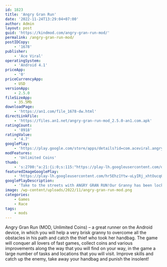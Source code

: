 ```yaml
---
id: 1823
title: 'Angry Gran Run'
date: '2022-11-24T13:29:04+07:00'
author: Admin
layout: post
guid: 'https://kindmod.com/angry-gran-run-mod/'
permalink: /angry-gran-run-mod/
postIDCopy:
    - '1678'
publisher:
    - 'Ace Viral'
operatingSystem:
    - 'Android 4.1'
priceApp:
    - '0'
priceCurrencyApp:
    - USD
versionApp:
    - 2.5.0
fileSizeApp:
    - 35.5Mb
downloadPage:
    - 'https://an1.com/file_1678-dw.html'
directLinkFile:
    - 'https://files.an1.net/angry-gran-run-mod_2.5.0-an1.com.apk'
ratingCount:
    - '8918'
ratingValue:
    - '4.7'
googlePlay:
    - 'https://play.google.com/store/apps/details?id=com.aceviral.angrygranrun'
modFeatures:
    - 'Unlimited Coins'
thumb:
    - 's:2700:"a:21:{i:0;s:115:"https://play-lh.googleusercontent.com/dxBJvJ11ul20ubNAbHX_LC9P3-OE2zxYXAlyLxXoSVwI7g_xnoR543NUT1nxDjrpKUc=w526-h296";i:1;s:115:"https://play-lh.googleusercontent.com/hC_pZgnGplsxVwUXkwkxM73EAIfhKBQ5eoEo1_LZpatvK9-BlIIqCsbMF6fkU8rZykY=w526-h296";i:2;s:114:"https://play-lh.googleusercontent.com/1-kWr9haKC-E6npWIEKks_vrn7e0LrGcueDsx2CiGc-T7FSWx_PdGV_X15XbATYxeg=w526-h296";i:3;s:115:"https://play-lh.googleusercontent.com/2F7sh8oKYMrvky8e7wD4eWpD81KSr6vQREW9mmtZsVOenfrBcVyCKVEemCKU-I-7fKc=w526-h296";i:4;s:114:"https://play-lh.googleusercontent.com/r3NAHzwQXYhWVy8oVyRagpDxE0x4VUexe9fmDPUInSrsKFLvluvlmljAMxrxkH4tvQ=w526-h296";i:5;s:115:"https://play-lh.googleusercontent.com/-bsUYzo9TAdt8hcSsYwt4ykeDA78qBiii6u7bfy6kuoNMU9-uvnCbizRPhQ6ZusSJZw=w526-h296";i:6;s:115:"https://play-lh.googleusercontent.com/Z3hQlxiJUbU2G9LyOCkzdOOd_o9jAvWXnl5Fn9fA9eqXFeh0B_7zEQ02_XeK7M-Ww6s=w526-h296";i:7;s:114:"https://play-lh.googleusercontent.com/UeNUDyxuh5W4MpsKpdB3VZhuU5CEZr15hgepKpCyWID-viSttHJ61wwPw_AjDnLRKA=w526-h296";i:8;s:115:"https://play-lh.googleusercontent.com/UEIKg75--ZHYtGTkn4uGemmJQnvNiNAnwHqjq4RDSKyspWKXGQM6nhRB16-oVfvM7XU=w526-h296";i:9;s:114:"https://play-lh.googleusercontent.com/t6azYcIte2d0ycwIabKbVxjF1TCIj01JB-uEmhvTgMk450J5NBX_xczVGw7iv6noDw=w526-h296";i:10;s:114:"https://play-lh.googleusercontent.com/AqfVZzHefM62hXyHbr9jr0mSLmJyLMiKt0Caai2vCQyCj75RhGpWdmcRWtSo1v865Q=w526-h296";i:11;s:114:"https://play-lh.googleusercontent.com/CFGGXqIgYfSC7oeWwVAD-iSdh-mKtNyg9k0YUnSbOtaYtaPSye8mLTqM_gjGi-e4WQ=w526-h296";i:12;s:115:"https://play-lh.googleusercontent.com/MoKIcgF0nhCc_QdCGhTfCCkN16DNur8V78YyceMYxHH7f_s5-PxcKMR4Isb20QeUl4I=w526-h296";i:13;s:116:"https://play-lh.googleusercontent.com/JLeOjSvqEmrI5l-1ZaFz0fIAKB2i9un3jV49p_L85Bg1D6uabrgJRDrmfkxJSXHNVzcQ=w526-h296";i:14;s:115:"https://play-lh.googleusercontent.com/xet1-Wmax2n0cvAFHyYgeDhpqWIsL7oIPYU4_hbb_3iCFytuQ_FOgMVhf72jpa6godA=w526-h296";i:15;s:114:"https://play-lh.googleusercontent.com/CCKUoSii8vLv871H4HAIx8aBLQsLnLrSJgsGdMG19Pdok5XYPnfFHOD0GmkDkvClzg=w526-h296";i:16;s:116:"https://play-lh.googleusercontent.com/vXBnEV_Ue2h622hPq_OKpALX4egfMR59ffUVcq2tiIQXlgejsC0kC1RzvQX9uHJ1G1rH=w526-h296";i:17;s:115:"https://play-lh.googleusercontent.com/JKVFeDdCAmYyRfPbMlfkp-zbAKwUfDY14iuH1ynaZj2WXkc4rDU94Qdz5krKbvXgLTs=w526-h296";i:18;s:114:"https://play-lh.googleusercontent.com/2jZPk5_CMy9d5ZqskqWYeL86EOPAAPjR0vn_JG7QFqUYXJ9peQOxaM1SFz3ASME5GQ=w526-h296";i:19;s:114:"https://play-lh.googleusercontent.com/PsSnwhtH65axgDMy4CTeJTxRKmfoa5aXC3TeU4j3S25OgmWpCMuWUT0V9WjwumEIqA=w526-h296";i:20;s:116:"https://play-lh.googleusercontent.com/io5K7Zs-Pq0sk2tdG3L4gfvyUkcOy7DMQ2dlHstwxBiCu0zItOkOL5SImL5aIisgsgDa=w526-h296";}";'
featuredImageGooglePlay:
    - 'https://play-lh.googleusercontent.com/hr5Ehz1Ytw-uLyIRj_xhtOucq0lLAtVhUngKMw9JqzAgtsekUpBWsZhNsavOSZ-9Hg'
googlePlayDescription:
    - 'Take to the streets with ANGRY GRAN RUN!Our Granny has been locked away in the Angry Asylum by Fred the agent in white, she''s plotting her escape, and she needs YOU to guide her through the streets once she''s busted out!.Run, jump, dash and slide over and around tons of different and WACKY obstacles in this crazy new endless running game!.'
image: /wp-content/uploads/2022/11/angry-gran-run-mod.png
categories:
    - Games
    - Race
tags:
    - mods
---
```


Angry Gran Run (MOD, Unlimited Coins) – a great runner on the Android device, in which you will help a very brisk granny to overcome all the obstacles in his path and catch the thief who took her handbag. The game will conquer all lovers of fast games, collect coins and various improvements along the way that you will find on your way, in the game a large number of tasks and locations that you will visit. Improve skills and catch up the enemy, take away your handbag and punish the insolent!